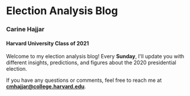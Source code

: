 # Election Analysis Blog 

### Carine Hajjar
#### Harvard University Class of 2021

Welcome to my election analysis blog! Every **Sunday**, I'll update you with different insights, predictions, and figures about the 2020 presidential election. 

If you have any questions or comments, feel free to reach me at **cmhajjar@college.harvard.edu**. 
